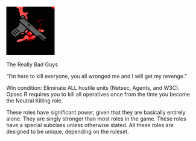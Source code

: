 ![nk.png](nk.png)

The Really Bad Guys

“I’m here to kill everyone, you all wronged me and I will get my revenge.”

Win condition: Eliminate ALL hostile units (Netsec, Agents, and W3C). Opsec R requires you to kill all operatives once from the time you become the Neutral Killing role.

These roles have significant power, given that they are basically entirely alone. They are singly stronger than most roles in the game. These roles have a special subclass unless otherwise stated. All these roles are designed to be unique, depending on the ruleset.